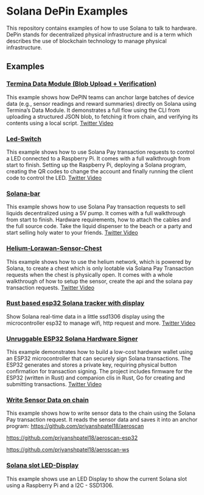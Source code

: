 # Solana DePin Examples

This repository contains examples of how to use Solana to talk to hardware.
DePin stands for decentralized physical infrastructure and is a term which describes the use of blockchain technology to manage physical infrastructure.

## Examples

### [Termina Data Module (Blob Upload + Verification)](./termina-data-module/README.md)

This example shows how DePIN teams can anchor large batches of device data (e.g., sensor readings and reward summaries) directly on Solana using Termina’s Data Module.
It demonstrates a full flow using the CLI from uploading a structured JSON blob, to fetching it from chain, and verifying its contents using a local script.
[Twitter Video](https://x.com/Terminaxyz/status/1909263420278394899)

### [Led-Switch](./led-switch/README.md)

This example shows how to use Solana Pay transaction requests to control a LED connected to a Raspberry Pi.
It comes with a full walkthrough from start to finish. Setting up the Raspberry Pi, deploying a Solana program, creating the QR codes to change the account and finally running the client code to control the LED.
[Twitter Video](https://twitter.com/solana_devs/status/1691563319457403301)

### [Solana-bar](./solana-bar/README.md)

This example shows how to use Solana Pay transaction requests to sell liquids decentralized using a 5V pump.
It comes with a full walkthrough from start to finish. Hardware requirements, how to attach the cables and the full source code.
Take the liquid dispenser to the beach or a party and start selling holy water to your friends.
[Twitter Video](https://twitter.com/solana_devs/status/1697023233789145421)

### [Helium-Lorawan-Sensor-Chest](./helium-lorawan-chest/README.md)

This example shows how to use the helium network, which is powered by Solana, to create a chest which is only lootable via Solana Pay Transaction requests when the chest is physically open.
It comes with a whole walkthrough of how to setup the sensor, create the api and the solana pay transaction requests.
[Twitter Video](https://x.com/solana_devs/status/1707043184373637411)

### [Rust based esp32 Solana tracker with display](https://github.com/Mantistc/esp32-ssd1306-solana)

Show Solana real-time data in a little ssd1306 display using the microcontroller esp32 to manage wifi, http request and more.
[Twitter Video](https://x.com/lich01_/status/1899208452167102621)

### [Unruggable ESP32 Solana Hardware Signer](https://github.com/hogyzen12/unruggable-rust-esp32)

This example demonstrates how to build a low-cost hardware wallet using an ESP32 microcontroller that can securely sign Solana transactions. The ESP32 generates and stores a private key, requiring physical button confirmation for transaction signing. The project includes firmware for the ESP32 (written in Rust) and companion clis in Rust, Go for creating and submitting transactions.
[Twitter Video](https://x.com/bill_papas_12/status/1903308186498596979)

### [Write Sensor Data on chain](https://x.com/priyansh_ptl18/status/1903940356070424825)

This example shows how to write sensor data to the chain using the Solana Pay transaction request. It reads the sensor data and saves it into an anchor program:
https://github.com/priyanshpatel18/aeroscan

https://github.com/priyanshpatel18/aeroscan-esp32

https://github.com/priyanshpatel18/aeroscan-ws

### [Solana slot LED-Display](https://github.com/solana-developers/solana-depin-examples/tree/main/Raspberry-LED-display)

This example shows use an LED Display to show the current Solana slot using a Raspberry Pi and a I2C - SSD1306.

